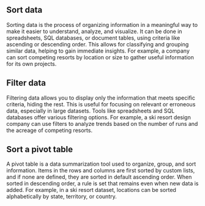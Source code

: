 ## Sort data

Sorting data is the process of organizing information in a meaningful way to make it easier to understand, analyze, and visualize. It can be done in spreadsheets, SQL databases, or document tables, using criteria like ascending or descending order. This allows for classifying and grouping similar data, helping to gain immediate insights. For example, a company can sort competing resorts by location or size to gather useful information for its own projects.

## Filter data

Filtering data allows you to display only the information that meets specific criteria, hiding the rest. This is useful for focusing on relevant or erroneous data, especially in large datasets. Tools like spreadsheets and SQL databases offer various filtering options. For example, a ski resort design company can use filters to analyze trends based on the number of runs and the acreage of competing resorts.

## Sort a pivot table

A pivot table is a data summarization tool used to organize, group, and sort information. Items in the rows and columns are first sorted by custom lists, and if none are defined, they are sorted in default ascending order. When sorted in descending order, a rule is set that remains even when new data is added. For example, in a ski resort dataset, locations can be sorted alphabetically by state, territory, or country.